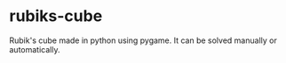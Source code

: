 # rubiks-cube
Rubik's cube made in python using pygame. It can be solved manually or automatically.
